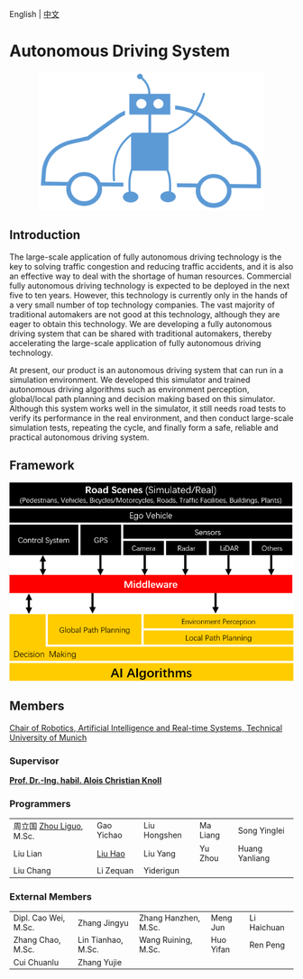 English | [中文](https://github.com/tum-autonomousdriving/.github/blob/main/profile/README_zh.md)
# Autonomous Driving System

<p align="center"> <img alt="GitHub release" src="https://github.com/tum-autonomousdriving/.github/blob/main/images/logo_f.png", width = "400"></p>

## Introduction

The large-scale application of fully autonomous driving technology is the key to solving traffic congestion and reducing traffic accidents, and it is also an effective way to deal with the shortage of human resources. Commercial fully autonomous driving technology is expected to be deployed in the next five to ten years. However, this technology is currently only in the hands of a very small number of top technology companies. The vast majority of traditional automakers are not good at this technology, although they are eager to obtain this technology. We are developing a fully autonomous driving system that can be shared with traditional automakers, thereby accelerating the large-scale application of fully autonomous driving technology.

At present, our product is an autonomous driving system that can run in a simulation environment. We developed this simulator and trained autonomous driving algorithms such as environment perception, global/local path planning and decision making based on this simulator. Although this system works well in the simulator, it still needs road tests to verify its performance in the real environment, and then conduct large-scale simulation tests, repeating the cycle, and finally form a safe, reliable and practical autonomous driving system.

## Framework
![image](https://github.com/tum-autonomousdriving/.github/blob/main/images/framework.png)


## Members

<a href="https://www.ce.cit.tum.de/air/home/">Chair of Robotics, Artificial Intelligence and Real-time Systems, Technical University of Munich</a>

### Supervisor

**[Prof. Dr.-Ing. habil. Alois Christian Knoll](https://www.ce.cit.tum.de/air/people/prof-dr-ing-habil-alois-knoll/)**

### Programmers

<table>
    <tr>
        <td>周立国 <a href="https://www.ce.cit.tum.de/air/people/liguo-zhou/">Zhou Liguo</a>, M.Sc.</td>
        <td>Gao Yichao</td>
        <td>Liu Hongshen</td>
        <td>Ma Liang</td>
        <td>Song Yinglei</td>
    </tr>
    <tr>
        <td>Liu Lian</td>
        <td><a href="https://www.linkedin.com/in/hao-liu97">Liu Hao</a></td>
        <td>Liu Yang</td>
        <td>Yu Zhou</td>
        <td>Huang Yanliang</td>
    </tr>
    <tr>
        <td>Liu Chang</td>
        <td>Li Zequan</td>
        <td>Yiderigun</td>
        <td></td>
        <td></td>
    </tr>
</table>

### External Members

<table>
    <tr>
        <td>Dipl. Cao Wei, M.Sc.</td>
        <td>Zhang Jingyu</td>
        <td>Zhang Hanzhen, M.Sc.</td>
        <td>Meng Jun</td>
        <td>Li Haichuan</td>
    </tr>
    <tr>
        <td>Zhang Chao, M.Sc.</td>
        <td>Lin Tianhao, M.Sc.</td>
        <td>Wang Ruining, M.Sc.</td>
        <td>Huo Yifan</td>
        <td>Ren Peng</td>
    </tr>
    <tr>
        <td>Cui Chuanlu</td>
        <td>Zhang Yujie</td>
        <td></td>
        <td></td>
        <td></td>
    </tr>
</table>

<!--
* Dipl. Cao Wei, *M.Sc.*; Zhang Jingyu; Zhang Hanzhen, *M.Sc.*; Meng Jun; Cui Chuanlu; Li Haichuan
* Zhang Chao, *M.Sc.*; Lin Tianhao, *M.Sc.*; Wang Ruining, *M.Sc.*; Huo Yifan; Ren Peng; Zhang Yujie
-->

